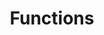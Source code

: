 ---
title: Functions
permalink: "/docs/reference/functions/"
redirect_from:
  - /functions/
  - /docs/functions/
---